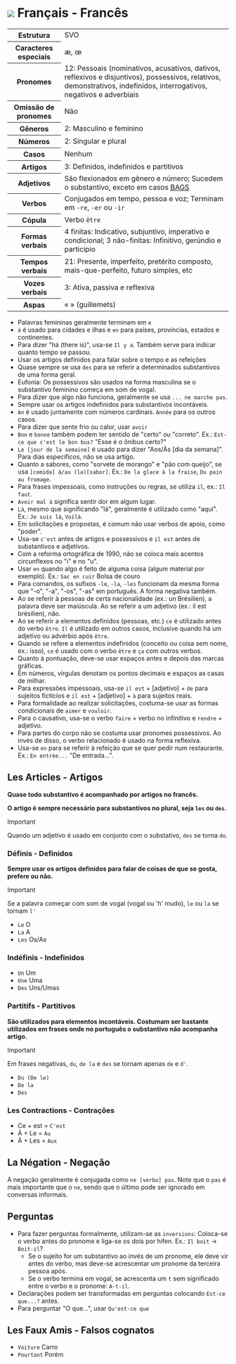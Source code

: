 # <img src="https://flagsapi.com/FR/flat/32.png"> Français - Francês

<table>
    <tr>
        <th>Estrutura</th>
        <td>SVO</td>
    </tr>
    <tr>
        <th>Caracteres especiais</th>
        <td>æ, œ</td>
    </tr>
    <tr>
        <th>Pronomes</th>
        <td>12: Pessoais (nominativos, acusativos, dativos, reflexivos e disjuntivos), possessivos, relativos, demonstrativos, indefinidos, interrogativos, negativos e adverbiais</td>
    </tr>
    <tr>
        <th>Omissão de pronomes</th>
        <td>Não</td>
    </tr>
    <tr>
        <th>Gêneros</th>
        <td>2: Masculino e feminino</td>
    </tr>
    <tr>
        <th>Números</th>
        <td>2: Singular e plural</td>
    </tr>
    <tr>
        <th>Casos</th>
        <td>Nenhum</td>
    </tr>
    <tr>
        <th>Artigos</th>
        <td>3: Definidos, indefinidos e partitivos</td>
    </tr>
    <tr>
        <th>Adjetivos</th>
        <td>São flexionados em gênero e número; Sucedem o substantivo, exceto em casos <a href="adjetivos.md">BAGS</a></td>
    </tr>
    <tr>
        <th>Verbos</th>
        <td>Conjugados em tempo, pessoa e voz; Terminam em <code>-re</code>, <code>-er</code> ou <code>-ir</code></td>
    </tr>
    <tr>
        <th>Cópula</th>
        <td>Verbo <code>être</code></td>
    </tr>
	<tr>
		<th>Formas verbais</th>
		<td>4 finitas: Indicativo, subjuntivo, imperativo e condicional; 3 não-finitas: Infinitivo, gerúndio e particípio</td>
	</tr>
	<tr>
		<th>Tempos verbais</th>
		<td>21: Presente, imperfeito, pretérito composto, mais-que-perfeito, futuro simples, etc</td>
	</tr>
	<tr>
		<th>Vozes verbais</th>
		<td>3: Ativa, passiva e reflexiva</td>
	</tr>
    <tr>
        <th>Aspas</th>
        <td>« » (guillemets)</td>
    </tr>
</table>

-   Palavras femininas geralmente terminam em `e`
-   `à` é usado para cidades e ilhas e `en` para países, províncias, estados e continentes.
-   Para dizer "há (there is)", usa-se `Il y a`. Também serve para indicar quanto tempo se passou.
-   Usar os artigos definidos para falar sobre o tempo e as refeições
-   Quase sempre se usa `des` para se referir a determinados substantivos de uma forma geral.
-   Eufonia: Os possessivos são usados na forma masculina se o substantivo feminino começa em som de vogal.
-   Para dizer que algo não funciona, geralmente se usa `... ne marche pas`.
-   Sempre usar os artigos indefinidos para substantivos incontáveis.
-   `An` é usado juntamente com números cardinais. `Année` para os outros casos.
-   Para dizer que sente frio ou calor, usar `avoir`
-   `Bon` e `bonne` também podem ter sentido de "certo" ou "correto". Ex.: `Est-ce que c'est le bon bus?` "Esse é o ônibus certo?"
-   `Le [jour de la semaine]` é usado para dizer "Aos/Às [dia da semana]". Para dias específicos, não se usa artigo.
-   Quanto a sabores, como "sorvete de morango" e "pão com queijo", se usa `[comida] à/au (la)[sabor]`. Ex.: `De la glace à la fraise`, `Du pain au fromage`.
-   Para frases impessoais, como instruções ou regras, se utiliza `il`, ex.: `Il faut`.
-   `Avoir mal à` significa sentir dor em algum lugar.
-   `Là`, mesmo que significando "lá", geralmente é utilizado como "aqui". Ex.: `Je suis là`, `Voilà`.
-   Em solicitações e propostas, é comum não usar verbos de apoio, como "poder".
-   Usa-se `c'est` antes de artigos e possessivos e `il est` antes de substantivos e adjetivos.
-   Com a reforma ortográfica de 1990, não se coloca mais acentos circunflexos no "i" e no "u".
-   Usar `en` quando algo é feito de alguma coisa (algum material por exemplo). Ex.: `Sac en cuir` Bolsa de couro
-   Para comandos, os sufixos `-le`, `-la`, `-les` funcionam da mesma forma que "-o", "-a", "-os", "-as" em português. A forma negativa também.
-   Ao se referir à pessoas de certa nacionalidade (ex.: un Brésilien), a palavra deve ser maiúscula. Ao se referir a um adjetivo (ex.: il est brésilien), não.
-   Ao se referir a elementos definidos (pessoas, etc.) `ce` é utilizado antes do verbo `être`. `Il` é utilizado em outros casos, inclusive quando há um adjetivo ou advérbio após `être`.
-   Quando se refere a elementos indefinidos (conceito ou coisa sem nome, ex.: isso), `ce` é usado com o verbo `être` e `ça` com outros verbos.
-   Quanto à pontuação, deve-se usar espaços antes e depois das marcas gráficas.
-   Em números, vírgulas denotam os pontos decimais e espaços as casas de milhar.
-   Para expressões impessoais, usa-se `il est` + [adjetivo] + `de` para sujeitos fictícios e `il est` + [adjetivo] + `à` para sujeitos reais.
-   Para formalidade ao realizar solicitações, costuma-se usar as formas condicionais de `aimer` e `vouloir`.
-   Para o causativo, usa-se o verbo `faire` + verbo no infinitivo e `rendre` + adjetivo.
-   Para partes do corpo não se costuma usar pronomes possessivos. Ao invés de disso, o verbo relacionado é usado na forma reflexiva.
-   Usa-se `en` para se referir à refeição que se quer pedir num restaurante. Ex.: `En entrée...` "De entrada...".

## Les Articles - Artigos

**Quase todo substantivo é acompanhado por artigos no francês.**

**O artigo é sempre necessário para substantivos no plural, seja `les` ou `des`.**

> [!IMPORTANT]
> Quando um adjetivo é usado em conjunto com o substativo, `des` se torna `de`.

### Définis - Definidos

**Sempre usar os artigos definidos para falar de coisas de que se gosta, prefere ou não.**

> [!IMPORTANT]
> Se a palavra começar com som de vogal (vogal ou 'h' mudo), `le` ou `la` se tornam `l'`

-   `Le` O
-   `La` A
-   `Les` Os/As

### Indéfinis - Indefinidos

-   `Un` Um
-   `Une` Uma
-   `Des` Uns/Umas

### Partitifs - Partitivos

**São utilizados para elementos incontáveis. Costumam ser bastante utilizados em frases onde no português o substantivo não acompanha artigo.**

> [!IMPORTANT]
> Em frases negativas, `du`, `de la` e `des` se tornam apenas `de` e `d'`.

-   `Du (De le)`
-   `De la`
-   `Des`

### Les Contractions - Contrações

-   Ce + est = `C'est`
-   À + Le = `Au`
-   À + Les = `Aux`

## La Négation - Negação

A negação geralmente é conjugada como `ne [verbo] pas`. Note que o `pas` é mais importante que o `ne`, sendo que o último pode ser ignorado em conversas informais.

## Perguntas

-   Para fazer perguntas formalmente, utilizam-se as `inversions`: Coloca-se o verbo antes do pronome e liga-se os dois por hífen. Ex.: `Il boit` → `Boit-il`?
    -   Se o sujeito for um substantivo ao invés de um pronome, ele deve vir antes do verbo, mas deve-se acrescentar um pronome da terceira pessoa após.
    -   Se o verbo termina em vogal, se acrescenta um `t` sem significado entre o verbo e o pronome: `A-t-il`.
-   Declarações podem ser transformadas em perguntas colocando `Est-ce que...?` antes.
-   Para perguntar "O que...", usar `Qu'est-ce que`

## Les Faux Amis - Falsos cognatos

-   `Voiture` Carro
-   `Pourtant` Porém
